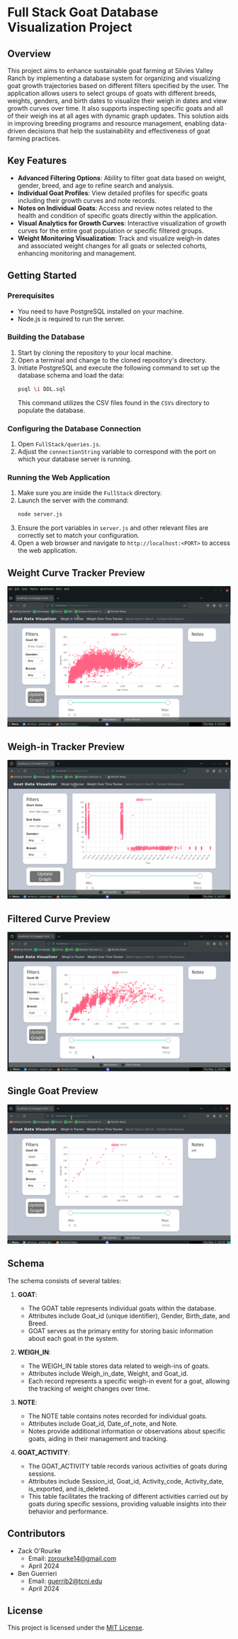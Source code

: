 # Full Stack Goat Database Visualization Project

## Overview

This project aims to enhance sustainable goat farming at Silvies Valley Ranch by implementing a database system for organizing and visualizing goat growth trajectories based on different filters specified by the user. The application allows users to select groups of goats with different breeds, weights, genders, and birth dates to visualize their weigh in dates and view growth curves over time. It also supports inspecting specific goats and all of their weigh ins at all ages with dynamic graph updates. This solution aids in improving breeding programs and resource management, enabling data-driven decisions that help the sustainability and effectiveness of goat farming practices.

## Key Features

- **Advanced Filtering Options**: Ability to filter goat data based on weight, gender, breed, and age to refine search and analysis.
- **Individual Goat Profiles**: View detailed profiles for specific goats including their growth curves and note records.
- **Notes on Individual Goats**: Access and review notes related to the health and condition of specific goats directly within the application.
- **Visual Analytics for Growth Curves**: Interactive visualization of growth curves for the entire goat population or specific filtered groups.
- **Weight Monitoring Visualization**: Track and visualize weigh-in dates and associated weight changes for all goats or selected cohorts, enhancing monitoring and management.

## Getting Started

### Prerequisites

- You need to have PostgreSQL installed on your machine.
- Node.js is required to run the server.

### Building the Database

1. Start by cloning the repository to your local machine.
2. Open a terminal and change to the cloned repository's directory.
3. Initiate PostgreSQL and execute the following command to set up the database schema and load the data:
    ```bash
    psql \i DDL.sql
    ```
    This command utilizes the CSV files found in the `CSVs` directory to populate the database.

### Configuring the Database Connection

1. Open `FullStack/queries.js`.
2. Adjust the `connectionString` variable to correspond with the port on which your database server is running.

### Running the Web Application

1. Make sure you are inside the `FullStack` directory.
2. Launch the server with the command:
    ```bash
    node server.js
    ```
3. Ensure the port variables in `server.js` and other relevant files are correctly set to match your configuration.
4. Open a web browser and navigate to `http://localhost:<PORT>` to access the web application.

## Weight Curve Tracker Preview
![Goat Data Visualization Screenshot](ImagesRM/HomePage.png)
## Weigh-in Tracker Preview
![Goat Data Visualization Screenshot](ImagesRM/Page2.png)
## Filtered Curve Preview
![Goat Data Visualization Screenshot](ImagesRM/page3.png)
## Single Goat Preview
![Goat Data Visualization Screenshot](ImagesRM/page4.png)


## Schema

The schema consists of several tables:

1. **GOAT**:
   - The GOAT table represents individual goats within the database.
   - Attributes include Goat_id (unique identifier), Gender, Birth_date, and Breed.
   - GOAT serves as the primary entity for storing basic information about each goat in the system.

2. **WEIGH_IN**:
   - The WEIGH_IN table stores data related to weigh-ins of goats.
   - Attributes include Weigh_in_date, Weight, and Goat_id.
   - Each record represents a specific weigh-in event for a goat, allowing the tracking of weight changes over time.

3. **NOTE**:
   - The NOTE table contains notes recorded for individual goats.
   - Attributes include Goat_id, Date_of_note, and Note.
   - Notes provide additional information or observations about specific goats, aiding in their management and tracking.

4. **GOAT_ACTIVITY**:
   - The GOAT_ACTIVITY table records various activities of goats during sessions.
   - Attributes include Session_id, Goat_id, Activity_code, Activity_date, is_exported, and is_deleted.
   - This table facilitates the tracking of different activities carried out by goats during specific sessions, providing valuable insights into their behavior and performance.



## Contributors

- Zack O'Rourke
  - Email: zorourke14@gmail.com
  - April 2024
- Ben Guerrieri
  - Email: guerrib2@tcnj.edu
  - April 2024
    
## License

This project is licensed under the [MIT License](LICENSE).
